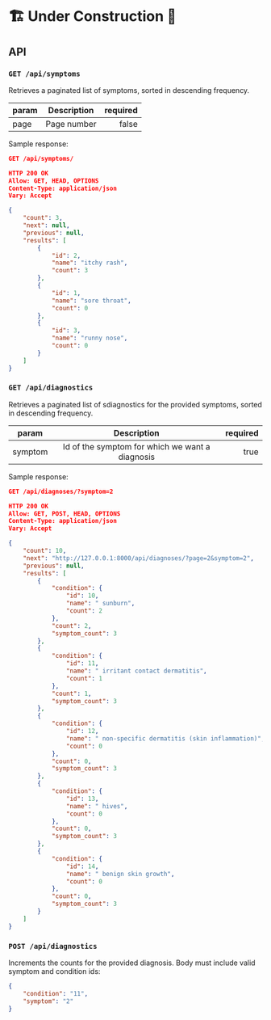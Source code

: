 # 🏗 Under Construction 🚧

## API
### `GET /api/symptoms`
Retrieves a paginated list of symptoms, sorted in descending frequency.

| param         | Description          | required  |
| ------------- |:--------------------:| ---------:|
| page          | Page number          | false     |

Sample response:
```json
GET /api/symptoms/

HTTP 200 OK
Allow: GET, HEAD, OPTIONS
Content-Type: application/json
Vary: Accept

{
    "count": 3,
    "next": null,
    "previous": null,
    "results": [
        {
            "id": 2,
            "name": "itchy rash",
            "count": 3
        },
        {
            "id": 1,
            "name": "sore throat",
            "count": 0
        },
        {
            "id": 3,
            "name": "runny nose",
            "count": 0
        }
    ]
}
```

### `GET /api/diagnostics`
Retrieves a paginated list of sdiagnostics for the provided symptoms, sorted in descending frequency.

| param           | Description                                              | required  |
| --------------- |:--------------------------------------------------------:| ---------:|
| symptom         | Id of the symptom for which we want a diagnosis          | true      |

Sample response:
```json
GET /api/diagnoses/?symptom=2

HTTP 200 OK
Allow: GET, POST, HEAD, OPTIONS
Content-Type: application/json
Vary: Accept

{
    "count": 10,
    "next": "http://127.0.0.1:8000/api/diagnoses/?page=2&symptom=2",
    "previous": null,
    "results": [
        {
            "condition": {
                "id": 10,
                "name": " sunburn",
                "count": 2
            },
            "count": 2,
            "symptom_count": 3
        },
        {
            "condition": {
                "id": 11,
                "name": " irritant contact dermatitis",
                "count": 1
            },
            "count": 1,
            "symptom_count": 3
        },
        {
            "condition": {
                "id": 12,
                "name": " non-specific dermatitis (skin inflammation)",
                "count": 0
            },
            "count": 0,
            "symptom_count": 3
        },
        {
            "condition": {
                "id": 13,
                "name": " hives",
                "count": 0
            },
            "count": 0,
            "symptom_count": 3
        },
        {
            "condition": {
                "id": 14,
                "name": " benign skin growth",
                "count": 0
            },
            "count": 0,
            "symptom_count": 3
        }
    ]
}
```

### `POST /api/diagnostics`
Increments the counts for the provided diagnosis. Body must include valid symptom and condition ids:

```json
{
    "condition": "11",
    "symptom": "2"
}
```